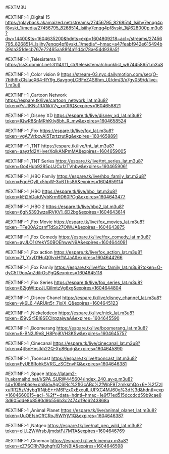 #EXTM3U

#EXTINF:-1 ,Digital 15
https://playback.akamaized.net/streams/27456795_8268514_lsiihy7enqg4pf8vskt_1/media/27456795_8268514_lsiihy7enqg4pf8vskt_1@628000p.m3u8?dw=14400&ts=1604635200&hdnts=exp=1604809218~acl=/streams/27456795_8268514_lsiihy7enqg4pf8vskt_1/media*~hmac=a47feabf942e615494b39da351decb767e72465aa88f4a11d4d78ae54d938a5f

#EXTINF:-1 ,Telesistema 11
https://ss3.domint.net:3114/t11_str/telesistema/chunklist_w674458651.m3u8

#EXTINF:-1 ,Color vision 9
https://stream-03.nyc.dailymotion.com/sec(O-7bth6lxCIslucX64-RY9g_6avgpgLCBFeZ4S6hm_U)/dm/3/x7gy059/d/live-1.m3u8

#EXTINF:-1 ,Cartoon Network
https://espare.tk/live/cartoon_network_lat.m3u8?token=YsUtKNs1RA1ikV7y_xn0RQ&expires=1604658821

#EXTINF:-1 ,Disney XD
https://espare.tk/live/disney_xd_lat.m3u8?token=lQwR8SnMRhKtIy8bh_R_mw&expires=1604658524


#EXTINF:-1 ,Fox
https://espare.tk/live/fox_lat.m3u8?token=vgA7VrbcvAI5TzrtzrutRg&expires=1604658891

#EXTINF:-1 ,TNT
https://espare.tk/live/tnt_lat.m3u8?token=aayzfd2XHyerXqlkANPmMA&expires=1604659005


#EXTINF:-1 ,TNT Series
https://espare.tk/live/tnt_series_lat.m3u8?token=Go4Hub9285pUJCu1zTVhbw&expires=1604659061


#EXTINF:-1 ,HBO Family
https://espare.tk/live/hbo_family_lat.m3u8?token=FqoFOylLx5hpW-3o6Ths8A&expires=1604659114

#EXTINF:-1 ,HBO
https://espare.tk/live/hbo_lat.m3u8?token=kEj2hDatdVybKrm9D60PCg&expires=1604643477


#EXTINF:-1 ,HBO 2
https://espare.tk/live/hbo2_lat.m3u8?token=6gN5393wzalRVKV1_6D2bg&expires=1604643614


#EXTINF:-1 ,Fox Movie
https://espare.tk/live/fox_movies_lat.m3u8?token=TFe00A2csnfTdSx27OlWJA&expires=1604643875

#EXTINF:-1 ,Fox Comedy
https://espare.tk/live/fox_comedy_lat.m3u8?token=ayJLO1sYekY50BOEhwwN9A&expires=1604644091

#EXTINF:-1 ,Fox action
https://espare.tk/live/fox_action_lat.m3u8?token=71_YxyD1HuQ0lvxHf1AJaA&expires=1604644266

#EXTINF:-1 ,Fox Family
https://espare.tk/live/fox_family_lat.m3u8?token=O-dyC5T9ooAnZdilrOsPgQ&expires=1604645118

#EXTINF:-1 ,Fox Series
https://espare.tk/live/fox_series_lat.m3u8?token=82jgWltpzJUQiImtzVg6xg&expires=1604644804

#EXTINF:-1 ,Disney Chanel
https://espare.tk/live/disney_channel_lat.m3u8?token=yk6L6_4ARUkt5r_7jxiX_Q&expires=1604645123

#EXTINF:-1 ,Nickelodeon
https://espare.tk/live/nick_lat.m3u8?token=i59ySr5BI8SECIrpzajwaA&expires=1604645590

#EXTINF:-1 ,Boomerang
https://espare.tk/live/boomerang_lat.m3u8?token=8-BN2J9e8_H8PnjKVH3KSw&expires=1604645757

#EXTINF:-1 ,Cinecanal
https://espare.tk/live/cinecanal_lat.m3u8?token=4jt5nHnstkh22Q-Xp86pdg&expires=1604645890

#EXTINF:-1 ,Tooncast
https://espare.tk/live/tooncast_lat.m3u8?token=FyUE6RohkSVRG_zSCEnvFQ&expires=1604646381

#EXTINF:-1 ,Space
https://latam2-lh.akamaihd.net/i/SPA_SUR@445604/index_240_av-p.m3u8?sd=10&rebase=on&id=AgC6lRc%2flGcABc%2fWpF9TzmksmQo+6+%2fZzIxuRR25zVdybq1fNjbE++M6Pzx0xExeuILiUPXC4MJ60g%3d%3d&hdntl=exp=1604660015~acl=%2f*~data=hdntl~hmac=1e9f71ed515dccdcd59b9cae83d605dde8b8580d9b556b3c2474d19c6243868a

#EXTINF:-1 ,Animal Planet
https://espare.tk/live/animal_planet_lat.m3u8?token=UuOEfsbCffCRoJ5WlYjV1Q&expires=1604646387

#EXTINF:-1 ,Natgeo
https://espare.tk/live/nat_geo_wild_lat.m3u8?token=olU_2WWrsbJjmdstFJ7MTA&expires=1604646769

#EXTINF:-1 ,Cinemax
https://espare.tk/live/cinemax.m3u8?token=xZ7SCRh7BghgfrjQToNBIA&expires=1604646598









